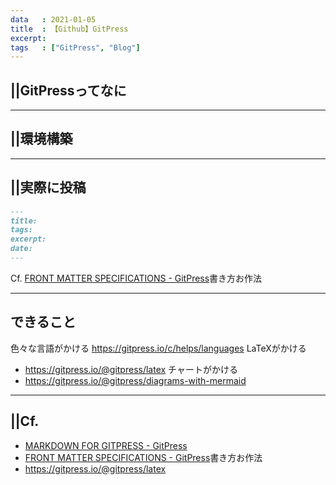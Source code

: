 ```yaml
---
data   : 2021-01-05
title  : 【Github】GitPress
excerpt:
tags   : ["GitPress", "Blog"]
---
```


## ||GitPressってなに


---
## ||環境構築


---
## ||実際に投稿
```markdown
---
title:
tags:
excerpt:
date:
---
```

Cf. [FRONT MATTER SPECIFICATIONS - GitPress](https://gitpress.io/c/helps/front-matter)書き方お作法

---
## できること

色々な言語がかける
https://gitpress.io/c/helps/languages
LaTeXがかける
* https://gitpress.io/@gitpress/latex
チャートがかける
* https://gitpress.io/@gitpress/diagrams-with-mermaid




---
## ||Cf.
* [MARKDOWN FOR GITPRESS - GitPress](https://gitpress.io/c/helps/markdown)
* [FRONT MATTER SPECIFICATIONS - GitPress](https://gitpress.io/c/helps/front-matter)書き方お作法
* https://gitpress.io/@gitpress/latex
